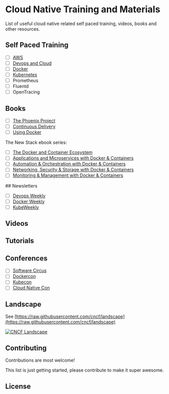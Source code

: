 # Cloud Native Training and Materials

List of useful cloud native related self paced training, videos, books and other resources.

## Self Paced Training

- [ ] [AWS](self-paced-training/aws.md)
- [ ] [Devops and Cloud](self-paced-training/devops.md)
- [ ] [Docker](self-paced-training/docker.md)
- [ ] [Kubernetes](self-paced-training/kubernetes.md)
- [ ] Prometheus
- [ ] Fluentd
- [ ] OpenTracing

## Books

- [ ] [The Phoenix Project](http://www.amazon.co.uk/dp/0988262509)
- [ ] [Continuous Delivery](https://www.amazon.co.uk/d/Books/Continuous-Delivery-Deployment-Automation-Addison-Wesley/0321601912)
- [ ] [Using Docker](https://www.amazon.co.uk/Using-Docker-Adrian-Mouat-x/dp/1491915765)

The New Stack ebook series:
- [ ] [The Docker and Container Ecosystem](http://thenewstack.io/ebookseries/)
- [ ] [Applications and Microservices with Docker & Containers](http://thenewstack.io/ebookseries/)
- [ ] [Automation & Orchestration with Docker & Containers](http://thenewstack.io/ebookseries/)
- [ ] [Networking, Security & Storage with Docker & Containers](http://thenewstack.io/ebookseries/)
- [ ] [Monitoring & Management with Docker & Containers](http://thenewstack.io/ebookseries/)

## Newsletters

- [ ] [Devops Weekly](http://www.devopsweekly.com/)
- [ ] [Docker Weekly](https://www.docker.com/newsletter-subscription)
- [ ] [KubeWeekly](http://kube.news/)

## Videos

## Tutorials

## Conferences

- [ ] [Software Circus](http://cloudnativecomputing.softwarecircus.io/)
- [ ] [Dockercon](http://2017.dockercon.com/)
- [ ] [Kubecon](http://events.linuxfoundation.org/events/kubecon)
- [ ] [Cloud Native Con](http://events.linuxfoundation.org/events/cloudnativecon)

## Landscape

See [https://raw.githubusercontent.com/cncf/landscape](https://raw.githubusercontent.com/cncf/landscape)

[![CNCF Landscape](landscape/CloudNativeLandscape_v0.9.2.jpg)](https://raw.githubusercontent.com/cncf/landscape/master/landscape/CloudNativeLandscape_v0.9.2.jpg)

## Contributing

Contributions are most welcome!

This list is just getting started, please contribute to make it super awesome.

## License
